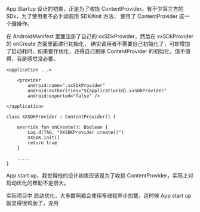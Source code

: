 App Startup 设计的初衷，正是为了收拢 ContentProvider。有不少第三方的 SDk，为了使用者不必手动调用 SDK#init 方法，
使用了 ContentProvider 这一个骚操作。

在 AndroidManifest 里面注册了自己的 xxSDkProvider，然后在 xxSDkProvider 的 onCreate 方面里面进行初始化，
确实调用者不需要自己初始化了，可却增加了启动耗时，如果要作优化，还得自己剔除 ContentProvider 的初始化，值不值得，我是感觉没必要。

```
<application ...>

    <provider
        android:name=".xxSDkProvider"
        android:authorities="${applicationId}.xxSDkProvider"
        android:exported="false" />

</application>

class XXSDKProvider : ContentProvider() {

    override fun onCreate(): Boolean {
        Log.d(TAG, "XXSDKProvider create()")
        XXSDK.init()
        return true
    }
    
    .....
}
```
App start up，我觉得他的设计初衷应该是为了收拢 ContentProvider，实际上对启动优化的帮助不是很大。

实际项目中 启动优化，大多数啊都会使用多线程异步加载，这时候 App start up 就显得很鸡肋了，没用